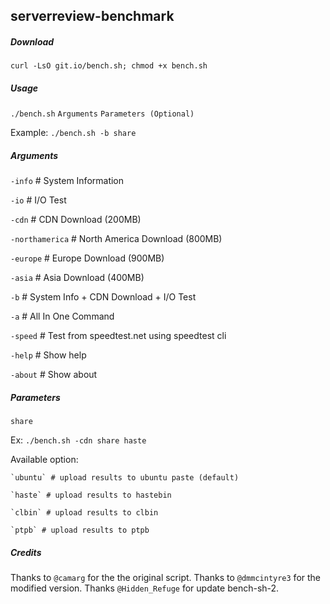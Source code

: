 ## serverreview-benchmark

##### Download

`curl -LsO git.io/bench.sh; chmod +x bench.sh`

##### Usage

`./bench.sh` `Arguments` `Parameters (Optional)`

Example: `./bench.sh -b share`

##### Arguments

`-info` # System Information

`-io` # I/O Test

`-cdn` # CDN Download (200MB)

`-northamerica` # North America Download (800MB)

`-europe` # Europe Download (900MB)

`-asia` # Asia Download (400MB)

`-b` # System Info + CDN Download + I/O Test

`-a` # All In One Command

`-speed` # Test from speedtest.net using speedtest cli

`-help` # Show help

`-about` # Show about

##### Parameters

`share`

Ex: `./bench.sh -cdn share haste`

Available option:

    `ubuntu` # upload results to ubuntu paste (default)

    `haste` # upload results to hastebin

    `clbin` # upload results to clbin

    `ptpb` # upload results to ptpb

##### _Credits_

Thanks to `@camarg` for the the original script. Thanks to `@dmmcintyre3` for the modified version. Thanks `@Hidden_Refuge` for update bench-sh-2.
